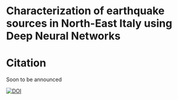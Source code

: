 # Characterization of earthquake sources in North-East Italy using Deep Neural Networks


# Citation

Soon to be announced

[![DOI](https://zenodo.org/badge/300608825.svg)](https://zenodo.org/badge/latestdoi/300608825)
